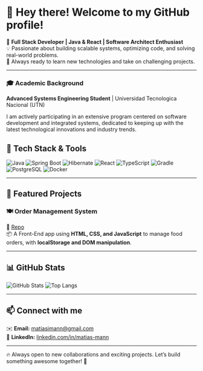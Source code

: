 # 👋 Hey there! Welcome to my GitHub profile!

🚀 **Full Stack Developer | Java & React | Software Architect Enthusiast**  
💡 Passionate about building scalable systems, optimizing code, and solving real-world problems.  
🎯 Always ready to learn new technologies and take on challenging projects.  

---
### 🎓 Academic Background
**Advanced Systems Engineering Student** | Universidad Tecnologica Nacional (UTN)

I am actively participating in an extensive program centered on software development and integrated systems, dedicated to keeping up with the latest technological innovations and industry trends.

## 🔧 Tech Stack & Tools
![Java](https://img.shields.io/badge/Java-ED8B00?style=for-the-badge&logo=java&logoColor=white)
![Spring Boot](https://img.shields.io/badge/Spring%20Boot-6DB33F?style=for-the-badge&logo=spring-boot&logoColor=white)
![Hibernate](https://img.shields.io/badge/Hibernate-59666C?style=for-the-badge&logo=hibernate&logoColor=white)
![React](https://img.shields.io/badge/React-20232A?style=for-the-badge&logo=react&logoColor=61DAFB)
![TypeScript](https://img.shields.io/badge/TypeScript-007ACC?style=for-the-badge&logo=typescript&logoColor=white)
![Gradle](https://img.shields.io/badge/Gradle-02303A?style=for-the-badge&logo=gradle&logoColor=white)
![PostgreSQL](https://img.shields.io/badge/PostgreSQL-336791?style=for-the-badge&logo=postgresql&logoColor=white)
![Docker](https://img.shields.io/badge/Docker-2496ED?style=for-the-badge&logo=docker&logoColor=white)

---

## 📌 Featured Projects

### 🍽️ Order Management System  
🔗 [Repo](https://github.com/MannMatias/gestion-pedidos)  
📦 A Front-End app using **HTML, CSS, and JavaScript** to manage food orders, with **localStorage and DOM manipulation**.  

---

## 📊 GitHub Stats
![GitHub Stats](https://github-readme-stats.vercel.app/api?username=MannMatias&show_icons=true&theme=radical)
![Top Langs](https://github-readme-stats.vercel.app/api/top-langs/?username=MannMatias&layout=compact&theme=radical)

---

## 📫 Connect with me
✉️ **Email:** [matiasimann@gmail.com](mailto:matiasimann@gmail.com)  
💼 **LinkedIn:** [linkedin.com/in/matias-mann](https://linkedin.com/in/matias-mann)  

---

🔥 Always open to new collaborations and exciting projects. Let’s build something awesome together! 🚀  
